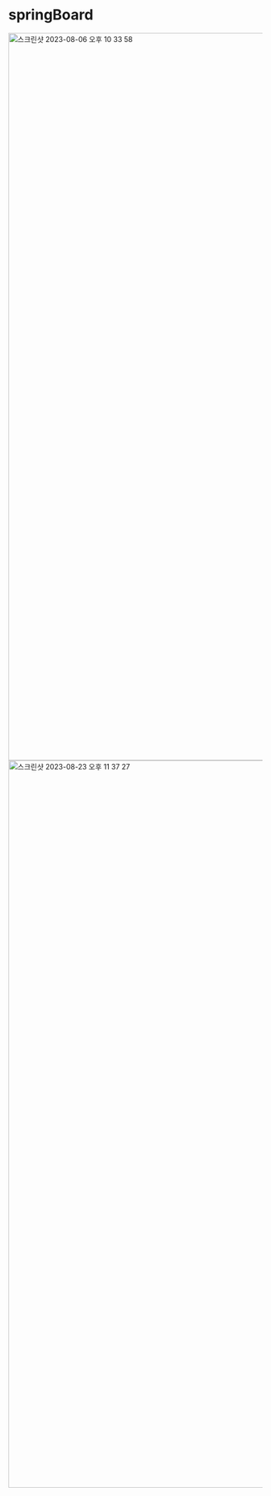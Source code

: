 # springBoard
<img width="1440" alt="스크린샷 2023-08-06 오후 10 33 58" src="https://github.com/deokkeun/springBoard/assets/84825191/158affc5-eb88-42e6-b1ac-45ff6946b403">
<img width="1440" alt="스크린샷 2023-08-23 오후 11 37 27" src="https://github.com/deokkeun/springBoard/assets/84825191/84a32ea9-b488-4626-bcdc-3eaec5af32ce">
